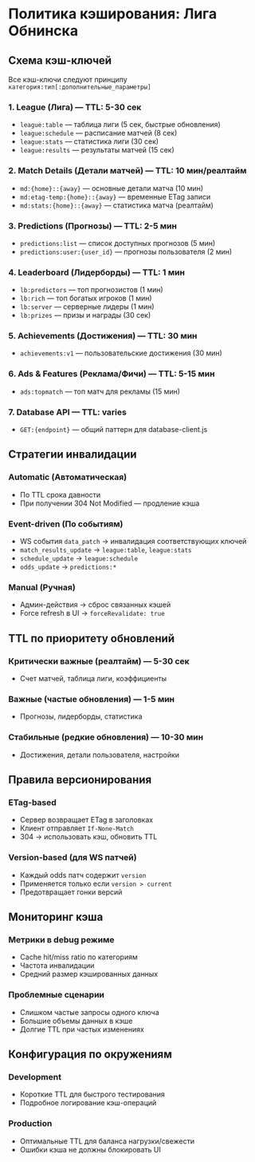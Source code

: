 # Политика кэширования: Лига Обнинска

## Схема кэш-ключей

Все кэш-ключи следуют принципу `категория:тип[:дополнительные_параметры]`

### 1. League (Лига) — TTL: 5-30 сек
- `league:table` — таблица лиги (5 сек, быстрые обновления)
- `league:schedule` — расписание матчей (8 сек)
- `league:stats` — статистика лиги (30 сек)
- `league:results` — результаты матчей (15 сек)

### 2. Match Details (Детали матчей) — TTL: 10 мин/реалтайм
- `md:{home}::{away}` — основные детали матча (10 мин)
- `md:etag-temp:{home}::{away}` — временные ETag записи
- `md:stats:{home}::{away}` — статистика матча (реалтайм)

### 3. Predictions (Прогнозы) — TTL: 2-5 мин
- `predictions:list` — список доступных прогнозов (5 мин)
- `predictions:user:{user_id}` — прогнозы пользователя (2 мин)

### 4. Leaderboard (Лидерборды) — TTL: 1 мин
- `lb:predictors` — топ прогнозистов (1 мин)
- `lb:rich` — топ богатых игроков (1 мин) 
- `lb:server` — серверные лидеры (1 мин)
- `lb:prizes` — призы и награды (30 сек)

### 5. Achievements (Достижения) — TTL: 30 мин
- `achievements:v1` — пользовательские достижения (30 мин)

### 6. Ads & Features (Реклама/Фичи) — TTL: 5-15 мин
- `ads:topmatch` — топ матч для рекламы (15 мин)

### 7. Database API — TTL: varies
- `GET:{endpoint}` — общий паттерн для database-client.js

## Стратегии инвалидации

### Automatic (Автоматическая)
- По TTL срока давности
- При получении 304 Not Modified — продление кэша

### Event-driven (По событиям)
- WS события `data_patch` → инвалидация соответствующих ключей
- `match_results_update` → `league:table`, `league:stats`
- `schedule_update` → `league:schedule`
- `odds_update` → `predictions:*`

### Manual (Ручная)
- Админ-действия → сброс связанных кэшей
- Force refresh в UI → `forceRevalidate: true`

## TTL по приоритету обновлений

### Критически важные (реалтайм) — 5-30 сек
- Счет матчей, таблица лиги, коэффициенты

### Важные (частые обновления) — 1-5 мин
- Прогнозы, лидерборды, статистика

### Стабильные (редкие обновления) — 10-30 мин
- Достижения, детали пользователя, настройки

## Правила версионирования

### ETag-based
- Сервер возвращает ETag в заголовках
- Клиент отправляет `If-None-Match`
- 304 → использовать кэш, обновить TTL

### Version-based (для WS патчей)
- Каждый odds патч содержит `version`
- Применяется только если `version > current`
- Предотвращает гонки версий

## Мониторинг кэша

### Метрики в debug режиме
- Cache hit/miss ratio по категориям
- Частота инвалидации
- Средний размер кэшированных данных

### Проблемные сценарии
- Слишком частые запросы одного ключа
- Большие объемы данных в кэше
- Долгие TTL при частых изменениях

## Конфигурация по окружениям

### Development
- Короткие TTL для быстрого тестирования
- Подробное логирование кэш-операций

### Production
- Оптимальные TTL для баланса нагрузки/свежести
- Ошибки кэша не должны блокировать UI